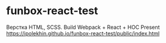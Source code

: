 # funbox-react-test
Верстка HTML, SCSS.
Build Webpack + React + HOC
Present https://ipolekhin.github.io/funbox-react-test/public/index.html
